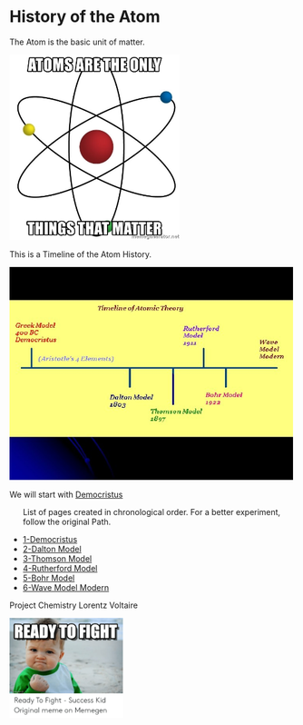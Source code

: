 <!DOCTYPE html>
<html lang="en">
<head>
    <meta charset="UTF-8">
    <meta http-equiv="X-UA-Compatible" content="IE=edge">
    <meta name="viewport" content="width=device-width, initial-scale=1.0">
    <link rel="stylesheet" href="page.css">
    <title>Atom History</title>
</head>
<body>
    <h1>History of the Atom</h1>
    <p>The Atom is the basic unit of matter.</p>
    <p><img src="atoms-are-the-only-things-that-matter.jpg" alt="" width="300"></p>
    <p>This is a Timeline of the Atom History.</p>
    <img src="image-11.jpg" width="500" alt="image of the timeline of Atomic theory" title="Timeline of the atomic theory">
    <p>We will start with <a class="Principal" title="First" href="Democritus.html">Democristus</a></p>
    <ul>
        <p>List of pages created in chronological order. For a better experiment, follow the original Path.</p>
        <li><a href="Democritus.html">1-Democristus</a></li>
        <li><a href="Dalton.html">2-Dalton Model</a></li>
        <li><a href="Thomson.html">3-Thomson Model</a></li>
        <li><a href="Rutherford.html">4-Rutherford Model</a></li>
        <li><a href="Bohr.html">5-Bohr Model</a></li>
        <li><a href="Wave.html">6-Wave Model Modern</a></li>
    </ul>
      <p>Project Chemistry Lorentz Voltaire</p>
    <img src="ready-to-fight-ready-to-fight-success-kid-original-53790535.png" width="200" alt="">
</body>
</html>
